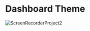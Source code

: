 # Dashboard Theme

![ScreenRecorderProject2](https://user-images.githubusercontent.com/101975946/159165470-27b83641-428e-4ac5-a354-9c9df18bd097.gif)
